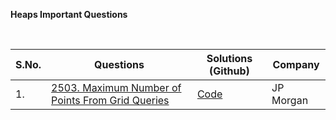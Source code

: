 **Heaps Important Questions**

<br>

| **S.No.** | **Questions** | **Solutions (Github)** | **Company** |
| --- | --- | --- | --- |
| 1. | [2503. Maximum Number of Points From Grid Queries](https://leetcode.com/problems/maximum-number-of-points-from-grid-queries/description/?envType=daily-question&envId=2025-03-28) | [Code](1_MaximumNumberOfPointsFromGridQueries.java) | JP Morgan |
